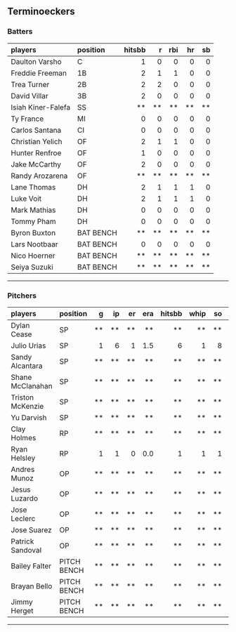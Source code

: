 ## Terminoeckers

### Batters

 
|players            |position  | hitsbb|  r| rbi| hr| sb| 
|:------------------|:---------|------:|--:|---:|--:|--:| 
|Daulton Varsho     |C         |      1|  0|   0|  0|  0| 
|Freddie Freeman    |1B        |      2|  1|   1|  0|  0| 
|Trea Turner        |2B        |      2|  2|   0|  0|  0| 
|David Villar       |3B        |      2|  0|   0|  0|  0| 
|Isiah Kiner-Falefa |SS        |     **| **|  **| **| **| 
|Ty France          |MI        |      0|  0|   0|  0|  0| 
|Carlos Santana     |CI        |      0|  0|   0|  0|  0| 
|Christian Yelich   |OF        |      2|  1|   1|  0|  0| 
|Hunter Renfroe     |OF        |      1|  0|   0|  0|  0| 
|Jake McCarthy      |OF        |      2|  0|   0|  0|  0| 
|Randy Arozarena    |OF        |     **| **|  **| **| **| 
|Lane Thomas        |DH        |      2|  1|   1|  1|  0| 
|Luke Voit          |DH        |      2|  1|   1|  1|  0| 
|Mark Mathias       |DH        |      0|  0|   0|  0|  0| 
|Tommy Pham         |DH        |      0|  0|   0|  0|  0| 
|Byron Buxton       |BAT BENCH |     **| **|  **| **| **| 
|Lars Nootbaar      |BAT BENCH |      0|  0|   0|  0|  0| 
|Nico Hoerner       |BAT BENCH |     **| **|  **| **| **| 
|Seiya Suzuki       |BAT BENCH |     **| **|  **| **| **| 


* * *

### Pitchers

 
|players          |position    |  g| ip| er| era| hitsbb| whip| so|  w| sv| 
|:----------------|:-----------|--:|--:|--:|---:|------:|----:|--:|--:|--:| 
|Dylan Cease      |SP          | **| **| **|  **|     **|   **| **| **| **| 
|Julio Urias      |SP          |  1|  6|  1| 1.5|      6|    1|  8|  1|  0| 
|Sandy Alcantara  |SP          | **| **| **|  **|     **|   **| **| **| **| 
|Shane McClanahan |SP          | **| **| **|  **|     **|   **| **| **| **| 
|Triston McKenzie |SP          | **| **| **|  **|     **|   **| **| **| **| 
|Yu Darvish       |SP          | **| **| **|  **|     **|   **| **| **| **| 
|Clay Holmes      |RP          | **| **| **|  **|     **|   **| **| **| **| 
|Ryan Helsley     |RP          |  1|  1|  0| 0.0|      1|    1|  1|  0|  0| 
|Andres Munoz     |OP          | **| **| **|  **|     **|   **| **| **| **| 
|Jesus Luzardo    |OP          | **| **| **|  **|     **|   **| **| **| **| 
|Jose Leclerc     |OP          | **| **| **|  **|     **|   **| **| **| **| 
|Jose Suarez      |OP          | **| **| **|  **|     **|   **| **| **| **| 
|Patrick Sandoval |OP          | **| **| **|  **|     **|   **| **| **| **| 
|Bailey Falter    |PITCH BENCH | **| **| **|  **|     **|   **| **| **| **| 
|Brayan Bello     |PITCH BENCH | **| **| **|  **|     **|   **| **| **| **| 
|Jimmy Herget     |PITCH BENCH | **| **| **|  **|     **|   **| **| **| **| 


* * *


